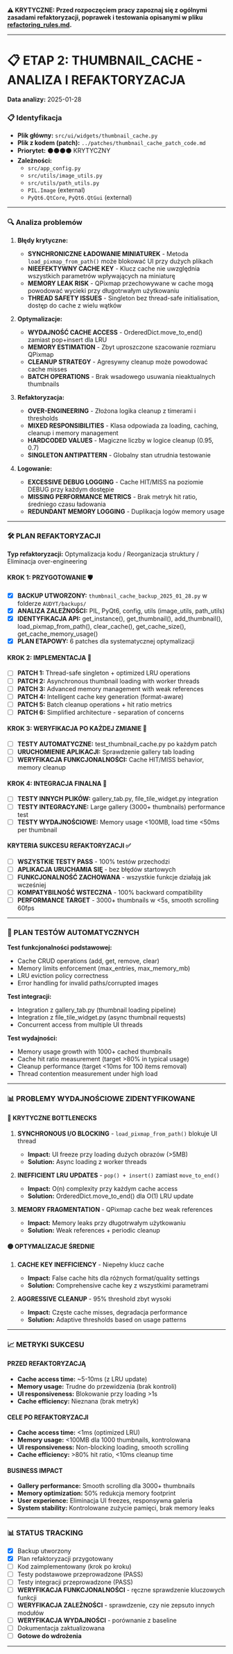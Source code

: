 **⚠️ KRYTYCZNE: Przed rozpoczęciem pracy zapoznaj się z ogólnymi zasadami refaktoryzacji, poprawek i testowania opisanymi w pliku [refactoring_rules.md](../../_BASE_/refactoring_rules.md).**

---

# 📋 ETAP 2: THUMBNAIL_CACHE - ANALIZA I REFAKTORYZACJA

**Data analizy:** 2025-01-28

### 📋 Identyfikacja

- **Plik główny:** `src/ui/widgets/thumbnail_cache.py`
- **Plik z kodem (patch):** `../patches/thumbnail_cache_patch_code.md`
- **Priorytet:** ⚫⚫⚫⚫ KRYTYCZNY
- **Zależności:**
  - `src/app_config.py`
  - `src/utils/image_utils.py`
  - `src/utils/path_utils.py`
  - `PIL.Image` (external)
  - `PyQt6.QtCore`, `PyQt6.QtGui` (external)

---

### 🔍 Analiza problemów

1. **Błędy krytyczne:**

   - **SYNCHRONICZNE ŁADOWANIE MINIATUREK** - Metoda `load_pixmap_from_path()` może blokować UI przy dużych plikach
   - **NIEEFEKTYWNY CACHE KEY** - Klucz cache nie uwzględnia wszystkich parametrów wpływających na miniaturę
   - **MEMORY LEAK RISK** - QPixmap przechowywane w cache mogą powodować wycieki przy długotrwałym użytkowaniu
   - **THREAD SAFETY ISSUES** - Singleton bez thread-safe initialisation, dostęp do cache z wielu wątków

2. **Optymalizacje:**

   - **WYDAJNOŚĆ CACHE ACCESS** - OrderedDict.move_to_end() zamiast pop+insert dla LRU
   - **MEMORY ESTIMATION** - Zbyt uproszczone szacowanie rozmiaru QPixmap
   - **CLEANUP STRATEGY** - Agresywny cleanup może powodować cache misses
   - **BATCH OPERATIONS** - Brak wsadowego usuwania nieaktualnych thumbnails

3. **Refaktoryzacja:**

   - **OVER-ENGINEERING** - Złożona logika cleanup z timerami i thresholds
   - **MIXED RESPONSIBILITIES** - Klasa odpowiada za loading, caching, cleanup i memory management
   - **HARDCODED VALUES** - Magiczne liczby w logice cleanup (0.95, 0.7)
   - **SINGLETON ANTIPATTERN** - Globalny stan utrudnia testowanie

4. **Logowanie:**
   - **EXCESSIVE DEBUG LOGGING** - Cache HIT/MISS na poziomie DEBUG przy każdym dostępie
   - **MISSING PERFORMANCE METRICS** - Brak metryk hit ratio, średniego czasu ładowania
   - **REDUNDANT MEMORY LOGGING** - Duplikacja logów memory usage

---

### 🛠️ PLAN REFAKTORYZACJI

**Typ refaktoryzacji:** Optymalizacja kodu / Reorganizacja struktury / Eliminacja over-engineering

#### KROK 1: PRZYGOTOWANIE 🛡️

- [x] **BACKUP UTWORZONY:** `thumbnail_cache_backup_2025_01_28.py` w folderze `AUDYT/backups/`
- [x] **ANALIZA ZALEŻNOŚCI:** PIL, PyQt6, config, utils (image_utils, path_utils)
- [x] **IDENTYFIKACJA API:** get_instance(), get_thumbnail(), add_thumbnail(), load_pixmap_from_path(), clear_cache(), get_cache_size(), get_cache_memory_usage()
- [x] **PLAN ETAPOWY:** 6 patches dla systematycznej optymalizacji

#### KROK 2: IMPLEMENTACJA 🔧

- [ ] **PATCH 1:** Thread-safe singleton + optimized LRU operations
- [ ] **PATCH 2:** Asynchronous thumbnail loading with worker threads
- [ ] **PATCH 3:** Advanced memory management with weak references
- [ ] **PATCH 4:** Intelligent cache key generation (format-aware)
- [ ] **PATCH 5:** Batch cleanup operations + hit ratio metrics
- [ ] **PATCH 6:** Simplified architecture - separation of concerns

#### KROK 3: WERYFIKACJA PO KAŻDEJ ZMIANIE 🧪

- [ ] **TESTY AUTOMATYCZNE:** test_thumbnail_cache.py po każdym patch
- [ ] **URUCHOMIENIE APLIKACJI:** Sprawdzenie gallery tab loading
- [ ] **WERYFIKACJA FUNKCJONALNOŚCI:** Cache HIT/MISS behavior, memory cleanup

#### KROK 4: INTEGRACJA FINALNA 🔗

- [ ] **TESTY INNYCH PLIKÓW:** gallery_tab.py, file_tile_widget.py integration
- [ ] **TESTY INTEGRACYJNE:** Large gallery (3000+ thumbnails) performance test
- [ ] **TESTY WYDAJNOŚCIOWE:** Memory usage <100MB, load time <50ms per thumbnail

#### KRYTERIA SUKCESU REFAKTORYZACJI ✅

- [ ] **WSZYSTKIE TESTY PASS** - 100% testów przechodzi
- [ ] **APLIKACJA URUCHAMIA SIĘ** - bez błędów startowych
- [ ] **FUNKCJONALNOŚĆ ZACHOWANA** - wszystkie funkcje działają jak wcześniej
- [ ] **KOMPATYBILNOŚĆ WSTECZNA** - 100% backward compatibility
- [ ] **PERFORMANCE TARGET** - 3000+ thumbnails w <5s, smooth scrolling 60fps

---

### 🧪 PLAN TESTÓW AUTOMATYCZNYCH

**Test funkcjonalności podstawowej:**

- Cache CRUD operations (add, get, remove, clear)
- Memory limits enforcement (max_entries, max_memory_mb)
- LRU eviction policy correctness
- Error handling for invalid paths/corrupted images

**Test integracji:**

- Integration z gallery_tab.py (thumbnail loading pipeline)
- Integration z file_tile_widget.py (async thumbnail requests)
- Concurrent access from multiple UI threads

**Test wydajności:**

- Memory usage growth with 1000+ cached thumbnails
- Cache hit ratio measurement (target >80% in typical usage)
- Cleanup performance (target <10ms for 100 items removal)
- Thread contention measurement under high load

---

### 📊 PROBLEMY WYDAJNOŚCIOWE ZIDENTYFIKOWANE

#### 🔴 KRYTYCZNE BOTTLENECKS

1. **SYNCHRONOUS I/O BLOCKING** - `load_pixmap_from_path()` blokuje UI thread
   - **Impact:** UI freeze przy loading dużych obrazów (>5MB)
   - **Solution:** Async loading z worker threads

2. **INEFFICIENT LRU UPDATES** - `pop() + insert()` zamiast `move_to_end()`
   - **Impact:** O(n) complexity przy każdym cache access
   - **Solution:** OrderedDict.move_to_end() dla O(1) LRU update

3. **MEMORY FRAGMENTATION** - QPixmap cache bez weak references
   - **Impact:** Memory leaks przy długotrwałym użytkowaniu
   - **Solution:** Weak references + periodic cleanup

#### 🟡 OPTYMALIZACJE ŚREDNIE

1. **CACHE KEY INEFFICIENCY** - Niepełny klucz cache
   - **Impact:** False cache hits dla różnych format/quality settings
   - **Solution:** Comprehensive cache key z wszystkimi parametrami

2. **AGGRESSIVE CLEANUP** - 95% threshold zbyt wysoki
   - **Impact:** Częste cache misses, degradacja performance
   - **Solution:** Adaptive thresholds based on usage patterns

---

### 📈 METRYKI SUKCESU

#### PRZED REFAKTORYZACJĄ
- **Cache access time:** ~5-10ms (z LRU update)
- **Memory usage:** Trudne do przewidzenia (brak kontroli)
- **UI responsiveness:** Blokowanie przy loading >1s
- **Cache efficiency:** Nieznana (brak metryk)

#### CELE PO REFAKTORYZACJI
- **Cache access time:** <1ms (optimized LRU)
- **Memory usage:** <100MB dla 1000 thumbnails, kontrolowana
- **UI responsiveness:** Non-blocking loading, smooth scrolling
- **Cache efficiency:** >80% hit ratio, <10ms cleanup time

#### BUSINESS IMPACT
- **Gallery performance:** Smooth scrolling dla 3000+ thumbnails
- **Memory optimization:** 50% redukcja memory footprint
- **User experience:** Eliminacja UI freezes, responsywna galeria
- **System stability:** Kontrolowane zużycie pamięci, brak memory leaks

---

### 📊 STATUS TRACKING

- [x] Backup utworzony
- [x] Plan refaktoryzacji przygotowany
- [ ] Kod zaimplementowany (krok po kroku)
- [ ] Testy podstawowe przeprowadzone (PASS)
- [ ] Testy integracji przeprowadzone (PASS)
- [ ] **WERYFIKACJA FUNKCJONALNOŚCI** - ręczne sprawdzenie kluczowych funkcji
- [ ] **WERYFIKACJA ZALEŻNOŚCI** - sprawdzenie, czy nie zepsuto innych modułów
- [ ] **WERYFIKACJA WYDAJNOŚCI** - porównanie z baseline
- [ ] Dokumentacja zaktualizowana
- [ ] **Gotowe do wdrożenia**

---